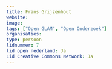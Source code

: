 ```yaml
---
title: Frans Grijzenhout
website: 
image: 
tags: ["Open GLAM", "Open Onderzoek"]
organisaties:
type: persoon
lidnummer: 7
lid open nederland: Ja
Lid Creative Commons Network: Ja
---
```


